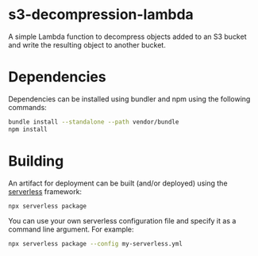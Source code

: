# s3-decompression-lambda

A simple Lambda function to decompress objects added to an S3 bucket and write
the resulting object to another bucket.

# Dependencies

Dependencies can be installed using bundler and npm using the following
commands:

```bash
bundle install --standalone --path vendor/bundle
npm install
```

# Building

An artifact for deployment can be built (and/or deployed) using the
[serverless][1] framework:

```bash
npx serverless package
```

You can use your own serverless configuration file and specify it as a command
line argument. For example:

```bash
npx serverless package --config my-serverless.yml
```

[1]: https://www.serverless.com/
